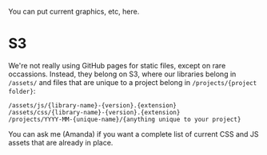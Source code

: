 You can put current graphics, etc, here. 

# S3
We're not really using GitHub pages for static files, except on rare occassions. Instead, they belong on S3, where our libraries belong in `/assets/` and files that are unique to a project belong in `/projects/{project folder}`:

    /assets/js/{library-name}-{version}.{extension}
    /assets/css/{library-name}-{version}.{extension} 
    /projects/YYYY-MM-{unique-name}/{anything unique to your project}

You can ask me (Amanda) if you want a complete list of current CSS and JS assets that are already in place. 
